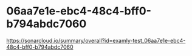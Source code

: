 # 06aa7e1e-ebc4-48c4-bff0-b794abdc7060
https://sonarcloud.io/summary/overall?id=examly-test_06aa7e1e-ebc4-48c4-bff0-b794abdc7060
